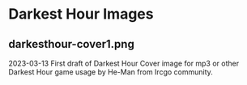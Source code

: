 # Darkest Hour Images

## darkesthour-cover1.png

2023-03-13 First draft of Darkest Hour Cover image for mp3 or other Darkest Hour game usage
by He-Man from Ircgo community.
